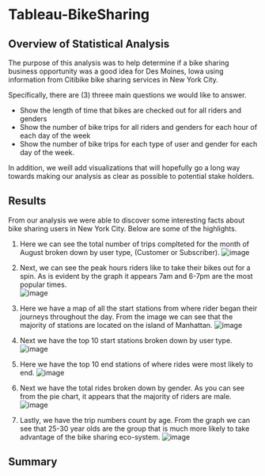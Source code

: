 # Tableau-BikeSharing

## Overview of Statistical Analysis
The purpose of this analysis was to help determine if a bike sharing business opportunity was a good idea for Des Moines, Iowa using information from Citibike bike sharing services in New York City.

Specifically, there are (3) threee main questions we would like to answer. 

- Show the length of time that bikes are checked out for all riders and genders
- Show the number of bike trips for all riders and genders for each hour of each day of the week
- Show the number of bike trips for each type of user and gender for each day of the week.

In addition, we weill add visualizations that will hopefully go a long way towards making our analysis as clear as possible to potential stake holders. 

## Results
 From our analysis we were able to discover some interesting facts about bike sharing users in New York City. Below are some of the highlights. 
 
 1) Here we can see the total number of trips complteted for the month of August broken down by user type, (Customer or Subscriber).
 ![image](https://user-images.githubusercontent.com/93171738/166562835-c8c08beb-1449-42d9-b2d7-214501befa3f.png)

2) Next, we can see the peak hours riders like to take their bikes out for a spin. As is evident by the graph it appears 7am and 6-7pm are the most popular times.  
![image](https://user-images.githubusercontent.com/93171738/166563168-bafc73b1-8bc1-4500-a57f-5b6288f23067.png)

3) Here we have a map of all the start stations from where rider began their journeys throughout the day. From the image we can see that the majority of stations are located on the island of Manhattan. 
![image](https://user-images.githubusercontent.com/93171738/166564801-a0edeb6b-ae1f-4f8e-bb2f-8fa83e102d27.png)

4) Next we have the top 10 start stations broken down by user type. 
![image](https://user-images.githubusercontent.com/93171738/166564916-43f7cf08-8b35-453e-a116-a4a3316fecce.png)

5) Here we have the top 10 end stations of where rides were most likely to end. 
![image](https://user-images.githubusercontent.com/93171738/166564057-00ae4ee1-65cd-4aec-bfde-c0942aa2a363.png)

6) Next we have the total rides broken down by gender. As you can see from the pie chart, it appears that the majority of riders are male. 
![image](https://user-images.githubusercontent.com/93171738/166564243-25b2f333-4756-4b5b-b383-bcffde1a466d.png)

7) Lastly, we have the trip numbers count by age. From the graph we can see that 25-30 year olds are the group that is much more likely to take advantage of the bike sharing eco-system. 
![image](https://user-images.githubusercontent.com/93171738/166565315-0926c319-c715-4c9a-b087-e145cb788b26.png)

## Summary
